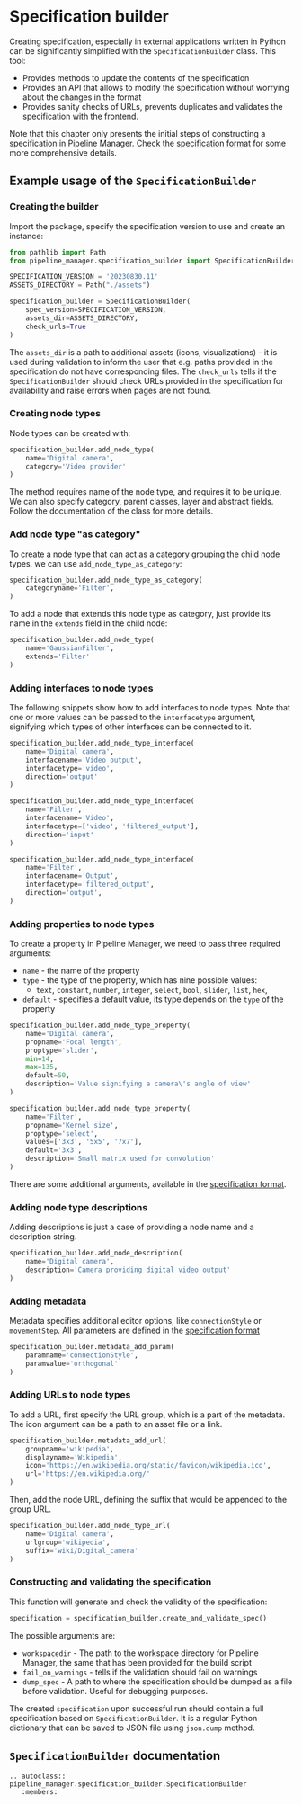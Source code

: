 # Specification builder

Creating specification, especially in external applications written in Python can be significantly simplified with the `SpecificationBuilder` class.
This tool:

* Provides methods to update the contents of the specification
* Provides an API that allows to modify the specification without worrying about the changes in the format
* Provides sanity checks of URLs, prevents duplicates and validates the specification with the frontend.

Note that this chapter only presents the initial steps of constructing a specification in Pipeline Manager.
Check the [specification format](./specification-format.md) for some more comprehensive details.

## Example usage of the `SpecificationBuilder`

### Creating the builder

Import the package, specify the specification version to use and create an instance:

```python
from pathlib import Path
from pipeline_manager.specification_builder import SpecificationBuilder

SPECIFICATION_VERSION = '20230830.11'
ASSETS_DIRECTORY = Path("./assets")

specification_builder = SpecificationBuilder(
    spec_version=SPECIFICATION_VERSION,
    assets_dir=ASSETS_DIRECTORY,
    check_urls=True
)
```

The `assets_dir` is a path to additional assets (icons, visualizations) - it is used during validation to inform the user that e.g. paths provided in the specification do not have corresponding files.
The `check_urls` tells if the `SpecificationBuilder` should check URLs provided in the specification for availability and raise errors when pages are not found.

### Creating node types

Node types can be created with:

```python
specification_builder.add_node_type(
    name='Digital camera',
    category='Video provider'
)
```

The method requires name of the node type, and requires it to be unique.
We can also specify category, parent classes, layer and abstract fields.
Follow the documentation of the class for more details.


### Add node type "as category"

To create a node type that can act as a category grouping the child node types, we can use `add_node_type_as_category`:

```python
specification_builder.add_node_type_as_category(
    categoryname='Filter',
)
```

To add a node that extends this node type as category, just provide its name in the `extends` field in the child node:

```python
specification_builder.add_node_type(
    name='GaussianFilter',
    extends='Filter'
)
```

### Adding interfaces to node types

The following snippets show how to add interfaces to node types.
Note that one or more values can be passed to the `interfacetype` argument, signifying which types of other interfaces can be connected to it.

```python
specification_builder.add_node_type_interface(
    name='Digital camera',
    interfacename='Video output',
    interfacetype='video',
    direction='output'
)

specification_builder.add_node_type_interface(
    name='Filter',
    interfacename='Video',
    interfacetype=['video', 'filtered_output'],
    direction='input'
)

specification_builder.add_node_type_interface(
    name='Filter',
    interfacename='Output',
    interfacetype='filtered_output',
    direction='output',
)
```

### Adding properties to node types

To create a property in Pipeline Manager, we need to pass three required arguments:

- `name` - the name of the property
- `type` - the type of the property, which has nine possible values:
  - `text`, `constant`, `number`, `integer`, `select`, `bool`, `slider`, `list`, `hex`,
- `default` - specifies a default value, its type depends on the `type` of the property


```python
specification_builder.add_node_type_property(
    name='Digital camera',
    propname='Focal length',
    proptype='slider',
    min=14,
    max=135,
    default=50,
    description='Value signifying a camera\'s angle of view'
)

specification_builder.add_node_type_property(
    name='Filter',
    propname='Kernel size',
    proptype='select',
    values=['3x3', '5x5', '7x7'],
    default='3x3',
    description='Small matrix used for convolution'
)
```

There are some additional arguments, available in the [specification format](./specification-format.md#property).

### Adding node type descriptions

Adding descriptions is just a case of providing a node name and a description string.

```python
specification_builder.add_node_description(
    name='Digital camera',
    description='Camera providing digital video output'
)
```

### Adding metadata

Metadata specifies additional editor options, like `connectionStyle` or `movementStep`.
All parameters are defined in the [specification format](./specification-format.md#metadata)

```python
specification_builder.metadata_add_param(
    paramname='connectionStyle',
    paramvalue='orthogonal'
)
```

### Adding URLs to node types

To add a URL, first specify the URL group, which is a part of the metadata.
The icon argument can be a path to an asset file or a link.

```python
specification_builder.metadata_add_url(
    groupname='wikipedia',
    displayname='Wikipedia',
    icon='https://en.wikipedia.org/static/favicon/wikipedia.ico',
    url='https://en.wikipedia.org/'
)
```

Then, add the node URL, defining the suffix that would be appended to the group URL.

```python
specification_builder.add_node_type_url(
    name='Digital camera',
    urlgroup='wikipedia',
    suffix='wiki/Digital_camera'
)
```

### Constructing and validating the specification

This function will generate and check the validity of the specification:

```python
specification = specification_builder.create_and_validate_spec()
```

The possible arguments are:

- `workspacedir` - The path to the workspace directory for Pipeline Manager, the same that has been provided for the build script
- `fail_on_warnings` - tells if the validation should fail on warnings
- `dump_spec` - A path to where the specification should be dumped as a file before validation.
  Useful for debugging purposes.

The created `specification` upon successful run should contain a full specification based on `SpecificationBuilder`.
It is a regular Python dictionary that can be saved to JSON file using `json.dump` method.

## `SpecificationBuilder` documentation

```{eval-rst}
.. autoclass:: pipeline_manager.specification_builder.SpecificationBuilder
   :members:
```
